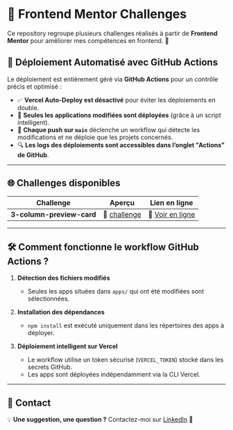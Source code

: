 # 🎨 Frontend Mentor Challenges

Ce repository regroupe plusieurs challenges réalisés à partir de **Frontend Mentor** pour améliorer mes compétences en frontend. 🚀

## 🚀 Déploiement Automatisé avec GitHub Actions

Le déploiement est entièrement géré via **GitHub Actions** pour un contrôle précis et optimisé :

- ✅ **Vercel Auto-Deploy est désactivé** pour éviter les déploiements en double.
- 🚀 **Seules les applications modifiées sont déployées** (grâce à un script intelligent).
- 📂 **Chaque push sur `main`** déclenche un workflow qui détecte les modifications et ne déploie que les projets concernés.
- 🔍 **Les logs des déploiements sont accessibles dans l’onglet "Actions" de GitHub**.

---

## 🌐 Challenges disponibles

| Challenge                 | Aperçu                                        | Lien en ligne                                                          |
| ------------------------- | --------------------------------------------- | ---------------------------------------------------------------------- |
| **3-column-preview-card** | 🔗 [challenge](./apps/3-column-preview-card/) | 🚀 [Voir en ligne](https://3-column-preview-card-swart-nu.vercel.app/) |

---

## 🛠 Comment fonctionne le workflow GitHub Actions ?

1. **Détection des fichiers modifiés**

   - Seules les apps situées dans `apps/` qui ont été modifiées sont sélectionnées.

2. **Installation des dépendances**

   - `npm install` est exécuté uniquement dans les répertoires des apps à déployer.

3. **Déploiement intelligent sur Vercel**

   - Le workflow utilise un token sécurisé (`VERCEL_TOKEN`) stocké dans les secrets GitHub.
   - Les apps sont déployées indépendamment via la CLI Vercel.

---

## 📮 Contact

💡 **Une suggestion, une question ?** Contactez-moi sur [LinkedIn](https://www.linkedin.com/in/florence-martin-922b3861/) 🚀
